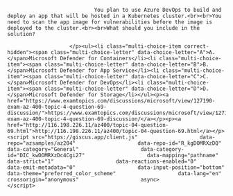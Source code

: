 <p class="card-text">
							
								You plan to use Azure DevOps to build and deploy an app that will be hosted in a Kubernetes cluster.<br><br>You need to scan the app image for vulnerabilities before the image is deployed to the cluster.<br><br>What should you include in the solution?
							
						</p><ul><li class="multi-choice-item correct-hidden"><span class="multi-choice-letter" data-choice-letter="A">A.</span>Microsoft Defender for Containers</li><li class="multi-choice-item"><span class="multi-choice-letter" data-choice-letter="B">B.</span>Microsoft Defender for App Service</li><li class="multi-choice-item"><span class="multi-choice-letter" data-choice-letter="C">C.</span>Microsoft Defender for DevOps</li><li class="multi-choice-item"><span class="multi-choice-letter" data-choice-letter="D">D.</span>Microsoft Defender for Storage</li></ul><p><a href="https://www.examtopics.com/discussions/microsoft/view/127190-exam-az-400-topic-4-question-69-discussion/">https://www.examtopics.com/discussions/microsoft/view/127190-exam-az-400-topic-4-question-69-discussion/</a></p><p><a href="http://116.198.226.11/az400/topic-04-question-69.html">http://116.198.226.11/az400/topic-04-question-69.html</a></p><script src="https://giscus.app/client.js"                    data-repo="azsamples/az204"                    data-repo-id="R_kgDOMRXzDQ"                    data-category="General"                    data-category-id="DIC_kwDOMRXzDc4Cgi27"                    data-mapping="pathname"                    data-strict="1"                    data-reactions-enabled="0"                    data-emit-metadata="0"                    data-input-position="bottom"                    data-theme="preferred_color_scheme"                    data-lang="en"                    crossorigin="anonymous"                    async>                    </script>